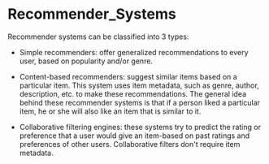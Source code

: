 # Recommender_Systems

Recommender systems can be classified into 3 types:
- Simple recommenders: offer generalized recommendations to every user, based on popularity and/or genre.

- Content-based recommenders: suggest similar items based on a particular item. This system uses item metadata, such as genre, author, description, etc. to make 
these recommendations. The general idea behind these recommender systems is that if a person liked a particular item, he or she will also like an item that is 
similar to it.

- Collaborative filtering engines: these systems try to predict the rating or preference that a user would give an item-based on past ratings and preferences of 
other users. Collaborative filters don't require item metadata. 



